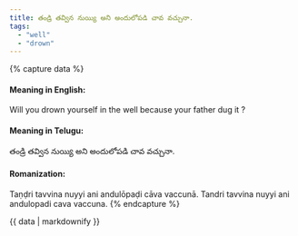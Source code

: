 ```yaml
---
title: తండ్రి తవ్విన నుయ్యి అని అందులోపడి చావ వచ్చునా.
tags:
  - "well"
  - "drown"
---
```


{% capture data %}
#### Meaning in English:
Will you drown yourself in the well because your father dug it ?

#### Meaning in Telugu:
తండ్రి తవ్విన నుయ్యి అని అందులోపడి చావ వచ్చునా.

#### Romanization:
Taṇḍri tavvina nuyyi ani andulōpaḍi cāva vaccunā.
Tandri tavvina nuyyi ani andulopadi cava vaccuna.
{% endcapture %}

{{ data | markdownify }}

